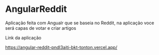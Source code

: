 # AngularReddit

Aplicação feita com Angualr que se baseia no Reddit, na aplicação  voce será capas de votar e criar artigos 

Link da aplicação 

https://angular-reddit-pndl3aiti-bkt-tonton.vercel.app/
